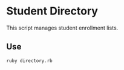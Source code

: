 # Student Directory

This script manages student enrollment lists.

## Use

```shell
ruby directory.rb
```
